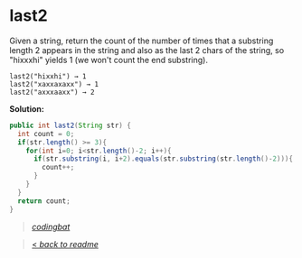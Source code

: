 # last2

Given a string, return the count of the number of times that a substring length 2 appears in the string and also as the last 2 chars of the string, so "hixxxhi" yields 1 (we won't count the end substring).

```
last2("hixxhi") → 1
last2("xaxxaxaxx") → 1
last2("axxxaaxx") → 2
```

**Solution:**

```java
public int last2(String str) {
  int count = 0;
  if(str.length() >= 3){
    for(int i=0; i<str.length()-2; i++){
      if(str.substring(i, i+2).equals(str.substring(str.length()-2))){
        count++;
      }
    }
  }
  return count;
}
```

> _[codingbat](http://codingbat.com/prob/p178318)_

> [< _back to readme_](FINDREPLACEREADME)
